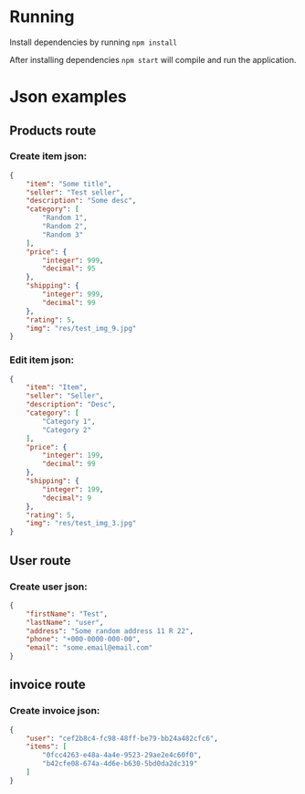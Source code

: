 # Running
Install dependencies by running
``npm install``

After installing dependencies 
``npm start``
will compile and run the application.

# Json examples
## Products route

### Create item json:

```json
{
    "item": "Some title",
    "seller": "Test seller",
    "description": "Some desc",
    "category": [
        "Random 1",
        "Random 2",
        "Random 3"
    ],
    "price": {
        "integer": 999,
        "decimal": 95
    },
    "shipping": {
        "integer": 999,
        "decimal": 99
    },
    "rating": 5,
    "img": "res/test_img_9.jpg"
}
```

### Edit item json:

```json
{
    "item": "Item",
    "seller": "Seller",
    "description": "Desc",
    "category": [
        "Category 1",
        "Category 2"
    ],
    "price": {
        "integer": 199,
        "decimal": 99
    },
    "shipping": {
        "integer": 199,
        "decimal": 9
    },
    "rating": 5,
    "img": "res/test_img_3.jpg"
}
```

## User route

### Create user json:

```json
{
    "firstName": "Test",
    "lastName": "user",
    "address": "Some random address 11 R 22",
    "phone": "+000-0000-000-00",
    "email": "some.email@email.com"
}
```

## invoice route

### Create invoice json:

```json
{
    "user": "cef2b8c4-fc98-48ff-be79-bb24a482cfc6",
    "items": [
        "0fcc4263-e48a-4a4e-9523-29ae2e4c60f0",
        "b42cfe08-674a-4d6e-b630-5bd0da2dc319"
    ]
}
```